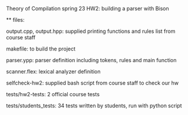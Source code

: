 Theory of Compilation spring 23 HW2: building a parser with Bison

** files:

output.cpp, output.hpp:
supplied printing functions and rules list from course staff

makefile:
to build the project

parser.ypp:
parser definition including tokens, rules and main function

scanner.flex:
lexical analyzer definition

selfcheck-hw2:
supplied bash script from course staff to check our hw

tests/hw2-tests:
2 official course tests

tests/students_tests:
34 tests written by students, run with python script

